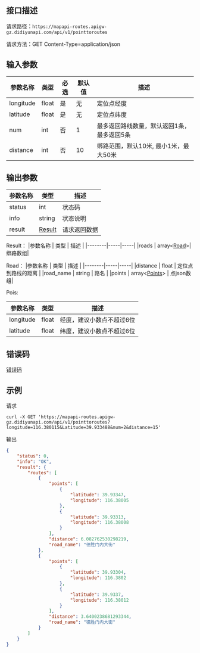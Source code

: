 ## 接口描述
请求路径：`https://mapapi-routes.apigw-gz.didiyunapi.com/api/v1/pointtoroutes`

请求方法：GET Content-Type=application/json
## 输入参数
|参数名称 | 类型 | 必选 | 默认值 | 描述|
|--------|-----|-----|-----|-----|
|longitude  |float| 是 | 无 |定位点经度|
|latitude  |float| 是 | 无 |定位点纬度|
|num  |int| 否 | 1 |最多返回路线数量，默认返回1条，最多返回5条|
|distance  |int| 否 | 10 |绑路范围，默认10米, 最小1米，最大50米|

## 输出参数
|参数名称  | 类型 | 描述|
|--------|-----|-----|
|status  | int               |状态码 |
|info    |string             |状态说明	|
|result  |[Result](#Result) |请求返回数据 |

<span id="Result"></span>
Result：
|参数名称  | 类型 | 描述 |
|--------|-----|-----|
|roads | array<[Road](#Road)>|绑路数组|


<span id="Road"></span>
Road：
|参数名称  | 类型 | 描述 |
|--------|-----|-----|
|distance | float | 定位点到路线的距离 |
|road_name | string | 路名 |
|points   | array<[Points](#Points)> | 点json数组|

<span id="Points"></span>
Pois:

|参数名称  | 类型 | 描述 | 
|--------|-----|-----|
|longitude  | float  | 经度，建议小数点不超过6位 |
|latitude   | float  | 纬度，建议小数点不超过6位 |

## 错误码
[错误码](/static/apimarket-docs/services/地图/错误码.md#errorCode)

## 示例

请求
``` shell
curl -X GET 'https://mapapi-routes.apigw-gz.didiyunapi.com/api/v1/pointtoroutes?longitude=116.380115&Latitude=39.933488&num=2&distance=15'
```

输出
``` json
{
    "status": 0,
    "info": "OK",
    "result": {
        "routes": [
            {
                "points": [
                    {
                        "latitude": 39.93347,
                        "longitude": 116.38005
                    },
                    {
                        "latitude": 39.93313,
                        "longitude": 116.38008
                    }
                ],
                "distance": 6.082762530298219,
                "road_name": "德胜门内大街"
            },
            {
                "points": [
                    {
                        "latitude": 39.93304,
                        "longitude": 116.3802
                    },
                    {
                        "latitude": 39.9337,
                        "longitude": 116.38012
                    }
                ],
                "distance": 3.6400238681293344,
                "road_name": "德胜门内大街"
            }
        ]
    }
}
```